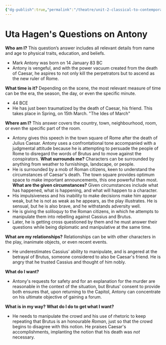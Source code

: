 ```yaml
---
{"dg-publish":true,"permalink":"/theatre/unit-2-classical-to-contemporary/uta-hagen-s-questions-on-antony/","dgHomeLink":true,"dgPassFrontmatter":false}
---
```


# Uta Hagen's Questions on Antony



**Who am I?** This question’s answer includes all relevant details from name and age to physical traits, education, and beliefs. 
- Mark Antony 	was born on 14 January 83 BC
- Antony is vengeful, and with the power vacuum created from the death of Caesar, he aspires to not only kill the perpetrators but to ascend as the new ruler of Rome.

**What time is it?** Depending on the scene, the most relevant measure of time can be the era, the season, the day, or even the specific minute. 
- 44 BCE
- He has just been traumatized by the death of Caesar, his friend. This takes place in Spring, on 15th March. "The Ides of March"
	
**Where am I?** This answer covers the country, town, neighbourhood, room, or even the specific part of the room. 
-  Antony gives this speech in the town square of Rome after the death of Julius Caesar. Antony uses a confrontational tone accompanied with a judgmental attitude because he is attempting to persuade the people of Rome to disregard the words of Brutus and to move against the conspirators.
**What surrounds me?** Characters can be surrounded by anything from weather to furnishings, landscape, or people. 
- He is surrounded by a mob of Roman citizens, keen to understand the circumstances of Caesar's death. The town square provides optimum space to make important announcements, this one powerful than most. 
**What are the given circumstances?** Given circumstances include what has happened, what is happening, and what will happen to a character. 
- His impulsiveness and his inability to make decisions make him appear weak, but he is not as weak as he appears, as the play illustrates. He is sensual, but he is also brave, and he withstands adversity well.
- He is giving the soliloquy to the Roman citizens, in which he attempts to manipulate them into rebelling against Cassius and Brutus.
- Later, he is getting cross questioned by them and he must answer their questions while being diplomatic and manipulative at the same time.

**What are my relationships?** Relationships can be with other characters in the play, inanimate objects, or even recent events. 
- He underestimates Cassius' ability to manipulate, and is angered at the betrayal of Brutus, someone considered to also be Caesar's friend. He is angry that he trusted Cassius and thought of him nobly.

**What do I want?** 
- Antony's requests for safety and for an explanation for the murder are reasonable in the context of the situation, but Brutus' consent to provide both ensures that, upon returning to the Capitol, Antony can concentrate on his ultimate objective of gaining a forum. 

**What is in my way?** **What do I do to get what I want?** 
  - He needs to manipulate the crowd and his use of rhetoric to keep repeating that Brutus is an honourable *Roman*, just so that the crowd begins to disagree with this notion. He praises Caesar's accomplishments, implanting the notion that his death was *not* necessary. 